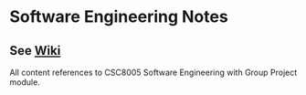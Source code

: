 # Software Engineering Notes
See [Wiki](https://github.com/GaryXiongxiong/s-w-Engineering-Notes/wiki)
---
All content references to CSC8005 Software Engineering with Group Project module.
